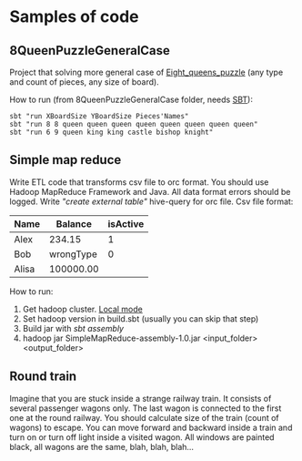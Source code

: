 # Samples of code
## 8QueenPuzzleGeneralCase
Project that solving more general case of [Eight_queens_puzzle](https://en.wikipedia.org/wiki/Eight_queens_puzzle) 
(any type and count of pieces, any size of board). 

How to run (from 8QueenPuzzleGeneralCase folder, needs [SBT](http://www.scala-sbt.org/)):
```
sbt "run XBoardSize YBoardSize Pieces'Names"
sbt "run 8 8 queen queen queen queen queen queen queen queen"
sbt "run 6 9 queen king king castle bishop knight"
```

## Simple map reduce
Write ETL code that transforms csv file to orc format. You should use Hadoop MapReduce Framework and Java. 
All data format errors should be logged. Write *"create external table"* hive-query for orc file.
Csv file format:

|    Name     |   Balance   |   isActive   | 
| ----------- | ----------- | ------------ |
| Alex        | 234.15      | 1            |
| Bob         | wrongType   | 0            |
| Alisa       | 100000.00   |              |

How to run:
  1. Get hadoop cluster. [Local mode](http://hadoop.apache.org/docs/r2.7.2/hadoop-project-dist/hadoop-common/SingleCluster.html#Hadoop:_Setting_up_a_Single_Node_Cluster.)
  2. Set hadoop version in build.sbt (usually you can skip that step)
  3. Build jar with *sbt assembly*
  4. hadoop jar SimpleMapReduce-assembly-1.0.jar <input_folder> <output_folder>

## Round train
Imagine that you are stuck inside a strange railway train. It consists of several passenger wagons only. The last wagon is connected to the first one at the round railway. You should calculate size of the train (count of wagons) to escape. You can move forward and backward inside a train and turn on or turn off light inside a visited wagon. All windows are painted black, all wagons are the same, blah, blah, blah...
